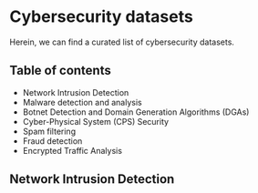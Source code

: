 # Cybersecurity datasets
Herein, we can find a curated list of cybersecurity datasets.

## Table of contents
* Network Intrusion Detection
* Malware detection and analysis
* Botnet Detection and Domain Generation Algorithms (DGAs)
* Cyber-Physical System (CPS) Security
* Spam filtering
* Fraud detection
* Encrypted Traffic Analysis

## Network Intrusion Detection
